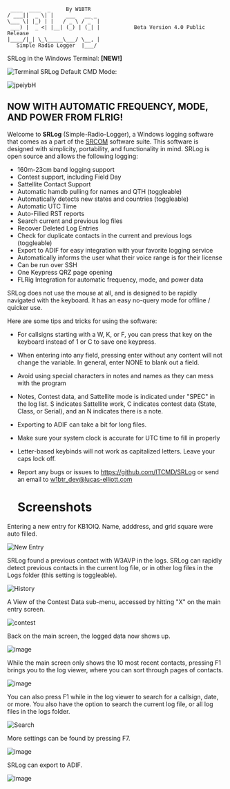  
 ```
  ____  ____  _     By W1BTR             
 / ___||  _ \| |    ___   __ _ 
 \___ \| |_) | |   / _ \ / _` |
  ___) |  _ <| |__| (_) | (_| |           Beta Version 4.0 Public Release
 |____/|_| \_\_____\___/ \__, |
    Simple Radio Logger  |___/ 
```
    
SRLog in the Windows Terminal: **[NEW!]**

![Terminal](https://i.imgur.com/ecU6AXF.png)
SRLog Default CMD Mode:

![jpeiybH](https://user-images.githubusercontent.com/32961763/190240772-12fbe2f0-c832-40d4-9c80-f4f1fbdbfc6f.png)

## NOW WITH AUTOMATIC FREQUENCY, MODE, AND POWER FROM FLRIG!

Welcome to **SRLog** (Simple-Radio-Logger), a Windows logging software that comes as a part of the [SRCOM](https://github.com/ITCMD/srcom)
software suite. This software is designed with simplicity, portability, and
functionality in mind. SRLog is open source and allows the following logging:

- 160m-23cm band logging support
- Contest support, including Field Day
- Sattellite Contact Support
- Automatic hamdb pulling for names and QTH (toggleable)
- Automatically detects new states and countries (toggleable)
- Automatic UTC Time
- Auto-Filled RST reports
- Search current and previous log files
- Recover Deleted Log Entries
- Check for duplicate contacts in the current and previous logs (toggleable)
- Export to ADIF for easy integration with your favorite logging service
- Automatically informs the user what their voice range is for their license
- Can be run over SSH
- One Keypress QRZ page opening
- FLRig Integration for automatic frequency, mode, and power data

SRLog does not use the mouse at all, and is designed to be rapidly navigated with
the keyboard. It has an easy no-query mode for offline / quicker use.

Here are some tips and tricks for using the software:

- For callsigns starting with a W, K, or F, you can press that key on the keyboard 
  instead of 1 or C to save one keypress.

- When entering into any field, pressing enter without any content will not change
  the variable. In general, enter NONE to blank out a field.

- Avoid using special characters in notes and names as they can mess with the program

- Notes, Contest data, and Sattellite mode is indicated under "SPEC" in the log list.
  S indicates Sattellite work, C indicates contest data (State, Class, or Serial),
  and an N indicates there is a note.

- Exporting to ADIF can take a bit for long files.

- Make sure your system clock is accurate for UTC time to fill in properly

- Letter-based keybinds will not work as capitalized letters. Leave your caps lock off.

- Report any bugs or issues to https://github.com/ITCMD/SRLog or send an email
  to w1btr_dev@lucas-elliott.com
  
  # Screenshots
 Entering a new entry for KB1OIQ. Name, adddress, and grid square were auto filled.
 
  ![New Entry](https://user-images.githubusercontent.com/32961763/190240826-e1ef54f4-3fc7-42d6-8a15-48c66401af37.png)
 
 SRLog found a previous contact with W3AVP in the logs. SRLog can rapidly detect previous contacts in the current log file, or in other log files in the Logs folder (this setting is toggleable).
 
 ![History](https://user-images.githubusercontent.com/32961763/190240940-b1524c3b-22e5-4b57-aeec-812ae5b050c8.png)

A View of the Contest Data sub-menu, accessed by hitting "X" on the main entry screen.

![contest](https://user-images.githubusercontent.com/32961763/190241135-e1052c8d-cab6-45b9-8267-ac08a2b78034.png)

Back on the main screen, the logged data now shows up.

![image](https://user-images.githubusercontent.com/32961763/190241200-73bec7c3-f7cf-4b10-8037-7d39d485c143.png)

While the main screen only shows the 10 most recent contacts, pressing F1 brings you to the log viewer, where you can sort through pages of contacts.

![image](https://user-images.githubusercontent.com/32961763/190241326-5de34be6-bddb-4918-b517-ea6fe4938b87.png)

You can also press F1 while in the log viewer to search for a callsign, date, or more. You also have the option to search the current log file, or all log files in the logs folder.

![Search](https://user-images.githubusercontent.com/32961763/190241451-9e5a6f69-e508-40b2-be8c-e21c1a5fc673.png)

More settings can be found by pressing F7.

![image](https://user-images.githubusercontent.com/32961763/190241514-5eeda94c-5187-4c80-a742-f77c26351c28.png)

SRLog can export to ADIF.

![image](https://user-images.githubusercontent.com/32961763/190241548-92af9d0b-392d-4f21-a395-1efe1058d067.png)


  
